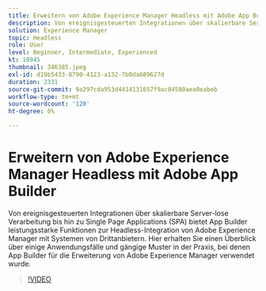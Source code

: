 ```yaml
---
title: Erweitern von Adobe Experience Manager Headless mit Adobe App Builder
description: Von ereignisgesteuerten Integrationen über skalierbare Server-lose Verarbeitung bis hin zu Single Page Applications (SPA) bietet App Builder leistungsstarke Funktionen zur Headless-Integration von Adobe Experience Manager mit Systemen von Drittanbietern. Hier erhalten Sie einen Überblick über einige Anwendungsfälle und gängige Muster in der Praxis, bei denen App Builder für die Erweiterung von Adobe Experience Manager verwendet wurde.
solution: Experience Manager
topic: Headless
role: User
level: Beginner, Intermediate, Experienced
kt: 10945
thumbnail: 346385.jpeg
exl-id: d19b5433-8790-4123-a132-7b0da689627d
duration: 2331
source-git-commit: 9a297cda953d4414131657f9ac84580aea0eabeb
workflow-type: tm+mt
source-wordcount: '120'
ht-degree: 0%

---
```


# Erweitern von Adobe Experience Manager Headless mit Adobe App Builder

Von ereignisgesteuerten Integrationen über skalierbare Server-lose Verarbeitung bis hin zu Single Page Applications (SPA) bietet App Builder leistungsstarke Funktionen zur Headless-Integration von Adobe Experience Manager mit Systemen von Drittanbietern. Hier erhalten Sie einen Überblick über einige Anwendungsfälle und gängige Muster in der Praxis, bei denen App Builder für die Erweiterung von Adobe Experience Manager verwendet wurde.

>[!VIDEO](https://video.tv.adobe.com/v/346385/?quality=12&learn=on)
